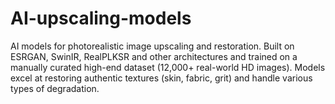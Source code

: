# AI-upscaling-models
AI models for photorealistic image upscaling and restoration. Built on ESRGAN, SwinIR, RealPLKSR and other architectures and trained on a manually curated high-end dataset (12,000+ real-world HD images). Models excel at restoring authentic textures (skin, fabric, grit) and handle various types of degradation.

